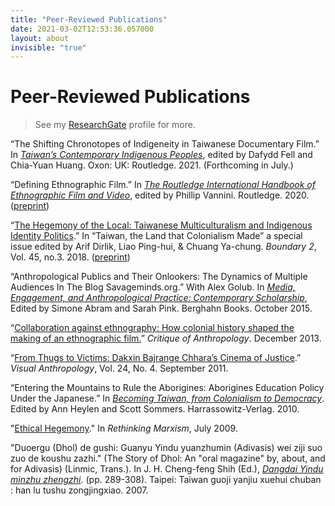 ```yaml
---
title: "Peer-Reviewed Publications"
date: 2021-03-02T12:53:36.057000
layout: about
invisible: "true"
---
```


# Peer-Reviewed Publications

> See my [ResearchGate](https://www.researchgate.net/profile/P-Friedman) profile for more. 

“The Shifting Chronotopes of Indigeneity in Taiwanese Documentary Film.” In _[Taiwan’s Contemporary Indigenous Peoples](https://www.routledge.com/Taiwans-Contemporary-Indigenous-Peoples/Fell-Davies-Huang/p/book/9780367553579)_, edited by Dafydd Fell and Chia-Yuan Huang. Oxon: UK: Routledge. 2021. (Forthcoming in July.)

“Defining Ethnographic Film.” In _[The Routledge International Handbook of Ethnographic Film and Video](https://www.routledge.com/The-Routledge-International-Handbook-of-Ethnographic-Film-and-Video/Vannini/p/book/9780367185824)_, edited by Phillip Vannini. Routledge. 2020. ([preprint](/files/friedman-2020.pdf))

“[The Hegemony of the Local: Taiwanese Multiculturalism and Indigenous Identity Politics](https://doi.org/10.1215/01903659-6915593).” In “Taiwan, the Land that Colonialism Made” a special issue edited by Arif Dirlik, Liao Ping-hui, & Chuang Ya-chung. _Boundary 2_, Vol. 45, no.3. 2018. ([preprint](/files/friedman-2018.pdf))

“Anthropological Publics and Their Onlookers: The Dynamics of Multiple Audiences In The Blog Savageminds.org.”  With Alex Golub. In _[Media, Engagement, and Anthropological Practice: Contemporary Scholarship](https://www.berghahnbooks.com/title/PinkMedia)_, Edited by Simone Abram and Sarah Pink. Berghahn Books. October 2015.

“[Collaboration against ethnography: How colonial history shaped the making of an ethnographic film.](https://doi.org/10.1177/0308275X13499385)” _Critique of Anthropology_. December 2013.

“[From Thugs to Victims: Dakxin Bajrange Chhara’s Cinema of Justice](https://doi.org/10.1080/08949468.2011.583571).” _Visual Anthropology_, Vol. 24, No. 4. September 2011.

“Entering the Mountains to Rule the Aborigines: Aborigines Education Policy Under the Japanese.” In _[Becoming Taiwan, from Colonialism to Democracy](https://www.harrassowitz-verlag.de/isbn_978-3-447-06374-6.ahtml)_. Edited by Ann Heylen and Scott Sommers. Harrassowitz-Verlag. 2010.

"[Ethical Hegemony](https://doi.org/10.1080/08935690902955062)." In _Rethinking Marxism_, July 2009.

"Duoergu (Dhol) de gushi: Guanyu Yindu yuanzhumin (Adivasis) wei ziji suo zuo de koushu zazhi." (The Story of Dhol: An "oral magazine" by, about, and for Adivasis) (Linmic, Trans.). In J. H. Cheng-feng Shih (Ed.), _[Dangdai Yindu minzhu zhengzhi](http://www.hanlu.com.tw/front/bin/ptdetail.phtml?Part=978-986-82090-4-6)_. (pp. 289-308). Taipei: Taiwan guoji yanjiu xuehui chuban : han lu tushu zongjingxiao. 2007.
